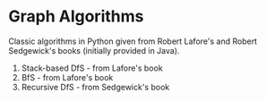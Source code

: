 # Graph Algorithms

Classic algorithms in Python given from Robert Lafore's and Robert Sedgewick's books (initially provided in Java).

1. Stack-based DfS - from Lafore's book
2. BfS - from Lafore's book
3. Recursive DfS - from Sedgewick's book
